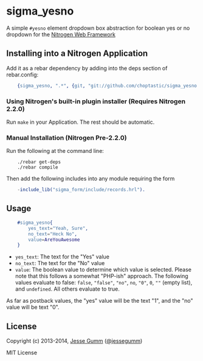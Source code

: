 # sigma_yesno

A simple `#yesno` element dropdown box abstraction for boolean yes or no
dropdown for the [Nitrogen Web Framework](http://nitrogenproject.com)

## Installing into a Nitrogen Application

Add it as a rebar dependency by adding into the deps section of rebar.config:

```erlang
	{sigma_yesno, ".*", {git, "git://github.com/choptastic/sigma_yesno.git", {branch, master}}}
```

### Using Nitrogen's built-in plugin installer (Requires Nitrogen 2.2.0)

Run `make` in your Application. The rest should be automatic.

### Manual Installation (Nitrogen Pre-2.2.0)

Run the following at the command line:

```shell
	./rebar get-deps
	./rebar compile
```

Then add the following includes into any module requiring the form

```erlang
	-include_lib("sigma_form/include/records.hrl").
```

## Usage

```erlang
	#sigma_yesno{
		yes_text="Yeah, Sure",
		no_text="Heck No",
		value=AreYouAwesome
	}
```

+ `yes_text`: The text for the "Yes" value
+ `no_text`: The text for the "No" value
+ `value`: The boolean value to determine which value is selected. Please note
  that this follows a somewhat "PHP-ish" approach. The following values
  evaluate to false: `false`, `"false"`, `"no"`, `no`, `"0"`, `0`, `""`
  (empty list), and `undefined`.  All others evaluate to true.

As far as postback values, the "yes" value will be the text "1", and the "no"
value will be text "0".

## License

Copyright (c) 2013-2014, [Jesse Gumm](http://sigma-star.com/page/jesse)
([@jessegumm](http://twitter.com/jessegumm))

MIT License
